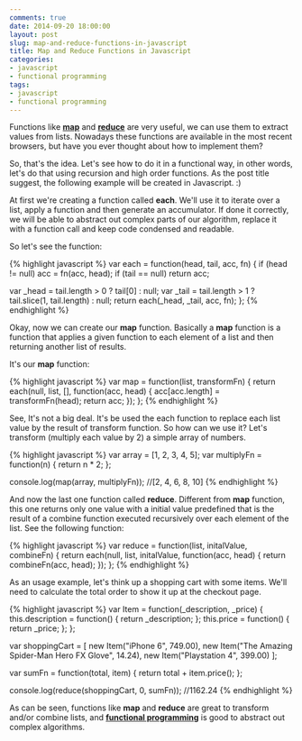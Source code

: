 ```yaml
---
comments: true
date: 2014-09-20 18:00:00
layout: post
slug: map-and-reduce-functions-in-javascript
title: Map and Reduce Functions in Javascript
categories:
- javascript
- functional programming
tags:
- javascript
- functional programming
---
```


Functions like **<a href="http://en.wikipedia.org/wiki/Map_(higher-order_function)" target="_blank">map</a>** and **<a href="http://en.wikipedia.org/wiki/Fold_(higher-order_function)" target="_blank">reduce</a>** are very useful, we can use them to extract values from lists.
Nowadays these functions are available in the most recent browsers, but have you ever thought about how to implement them?

So, that's the idea. Let's see how to do it in a functional way, in other words, let's do that using recursion and high order functions. As the post title suggest, the following example will be created in Javascript. :)

At first we're creating a function called **each**. We'll use it to iterate over a list, apply a function and then generate an accumulator. If done it correctly, we will be able to abstract out complex parts of our algorithm, replace it with a function call and keep code condensed and readable.

So let's see the function:

{% highlight javascript %}
var each = function(head, tail, acc, fn) {
  if (head != null) acc = fn(acc, head);
  if (tail == null) return acc;

  var _head = tail.length > 0 ? tail[0] : null;
  var _tail = tail.length > 1 ? tail.slice(1, tail.length) : null;
  return each(_head, _tail, acc, fn);
};
{% endhighlight %}

Okay, now we can create our **map** function. Basically a **map** function is a function that applies a given function to each element of a list and then returning another list of results.

It's our **map** function:

{% highlight javascript %}
var map = function(list, transformFn) {
  return each(null, list, [], function(acc, head) {
    acc[acc.length] = transformFn(head);
    return acc;
  });
};
{% endhighlight %}

See, It's not a big deal. It's be used the each function to replace each list value by the result of transform function.
So how can we use it? Let's transform (multiply each value by 2) a simple array of numbers.

{% highlight javascript %}
var array = [1, 2, 3, 4, 5];
var multiplyFn = function(n) {
  return n * 2;
};

console.log(map(array, multiplyFn));
//[2, 4, 6, 8, 10]
{% endhighlight %}

And now the last one function called **reduce**. Different from **map** function, this one returns only one value with a initial value predefined that is the result of a combine function executed recursively over each element of the list. See the following function:

{% highlight javascript %}
var reduce = function(list, initalValue, combineFn) {
  return each(null, list, initalValue, function(acc, head) {
    return combineFn(acc, head);
  });
};
{% endhighlight %}

As an usage example, let's think up a shopping cart with some items. We'll need to calculate the total order to show it up at the checkout page.

{% highlight javascript %}
var Item = function(_description, _price) {
  this.description = function() { return _description; };
  this.price = function() { return _price; };
};

var shoppingCart = [
  new Item("iPhone 6", 749.00),
  new Item("The Amazing Spider-Man Hero FX Glove", 14.24),
  new Item("Playstation 4", 399.00)
];

var sumFn = function(total, item) {
  return total + item.price();
};

console.log(reduce(shoppingCart, 0, sumFn));
//1162.24
{% endhighlight %}

As can be seen, functions like **map** and **reduce** are great to transform and/or combine lists, and **<a href="http://en.wikipedia.org/wiki/Functional_programming" target="_blank">functional programming</a>** is good to abstract out complex algorithms.

